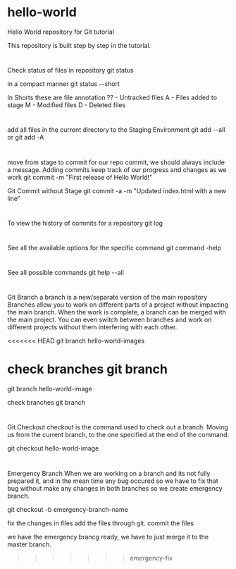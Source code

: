 # hello-world
Hello World repository for Git tutorial

This repository is built step by step in the tutorial.

#
Check status of files in repository
git status

in a compact manner
git status --short

In Shorts these are file annotation
?? - Untracked files
A - Files added to stage
M - Modified files
D - Deleted files

#
add all files in the current directory to the Staging Environment
git add --all or git add -A

#
move from stage to commit for our repo
commit, we should always include a message.
Adding commits keep track of our progress and changes as we work
git commit -m "First release of Hello World!"

Git Commit without Stage
git commit -a -m "Updated index.html with a new line"

#
To view the history of commits for a repository
git log

#
See all the available options for the specific command
git command -help

#
See all possible commands
git help --all

#
Git Branch
a branch is a new/separate version of the main repository
Branches allow you to work on different parts of a project without impacting the main branch.
When the work is complete, a branch can be merged with the main project.
You can even switch between branches and work on different projects without them interfering with each other.

<<<<<<< HEAD
git branch hello-world-images

check branches
git branch
=======
git branch hello-world-image

check branches
git branch

#
Git Checkout
checkout is the command used to check out a branch. Moving us from the current branch,
to the one specified at the end of the command:

git checkout hello-world-image

#
Emergency Branch
When we are working on a branch and its not fully prepared it, and in the mean time any bug occured so we have to fix that bug without make any changes in both branches so we create emergency branch.

git checkout -b emergency-branch-name

fix the changes in files
add the files through git.
commit the files

we have the emergency brancg ready, we have to just merge it to the master branch.





>>>>>>> emergency-fix
